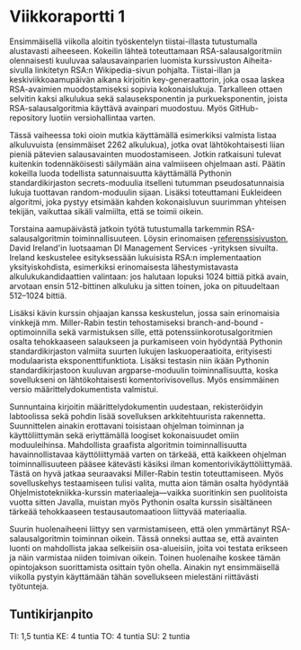 # Viikkoraportti 1

Ensimmäisellä viikolla aloitin työskentelyn tiistai-illasta tutustumalla alustavasti aiheeseen. Kokeilin lähteä toteuttamaan RSA-salausalgoritmiin olennaisesti kuuluvaa salausavainparien luomista kurssivuston Aiheita-sivulla linkitetyn RSA:n Wikipedia-sivun pohjalta. Tiistai-illan ja keskiviikkoaamupäivän aikana kirjoitin key-generaattorin, joka osaa laskea RSA-avaimien muodostamiseksi sopivia kokonaislukuja. Tarkalleen ottaen selvitin kaksi alkulukua sekä salauseksponentin ja purkueksponentin, joista RSA-salausalgoritmia käyttävä avainpari muodostuu. Myös GitHub-repository luotiin versiohallintaa varten.

Tässä vaiheessa toki oioin mutkia käyttämällä esimerkiksi valmista listaa alkuluvuista (ensimmäiset 2262 alkulukua), jotka ovat lähtökohtaisesti liian pieniä pätevien salausavainten muodostamiseen. Jotkin ratkaisuni tulevat kuitenkin todennäköisesti säilymään aina valmiiseen ohjelmaan asti. Päätin kokeilla luoda todellista satunnaisuutta käyttämällä Pythonin standardikirjaston secrets-moduulia itselleni tutumman pseudosatunnaisia lukuja tuottavan random-moduulin sijaan. Lisäksi toteuttamani Eukleideen algoritmi, joka pystyy etsimään kahden kokonaisluvun suurimman yhteisen tekijän, vaikuttaa sikäli valmiilta, että se toimii oikein.

Torstaina aamupäivästä jatkoin työtä tutustumalla tarkemmin RSA-salausalgoritmin toiminnallisuuteen. Löysin erinomaisen [referenssisivuston](https://www.di-mgt.com.au/rsa_alg.html), David Ireland'in luotsaaman DI Management Services -yrityksen sivuilta. Ireland keskustelee esityksessään lukuisista RSA:n implementaation yksityiskohdista, esimerkiksi erinomaisesta lähestymistavasta alkulukukandidaattien valintaan: jos halutaan lopuksi 1024 bittiä pitkä avain, arvotaan ensin 512-bittinen alkuluku ja sitten toinen, joka on pituudeltaan 512–1024 bittiä.

Lisäksi kävin kurssin ohjaajan kanssa keskustelun, jossa sain erinomaisia vinkkejä mm. Miller-Rabin testin tehostamiseksi branch-and-bound -optimoinnilla sekä varmistuksen sille, että potenssiinkorotusalgoritmien osalta tehokkaaseen salaukseen ja purkamiseen voin hyödyntää Pythonin standardikirjaston valmiita suurten lukujen laskuoperaatioita, erityisesti modulaarista eksponenttifunktiota. Lisäksi testasin niin ikään Pythonin standardikirjastoon kuuluvan argparse-moduulin toiminnallisuutta, koska sovellukseni on lähtökohtaisesti komentorivisovellus. Myös ensimmäinen versio määrittelydokumentista valmistui.

Sunnuntaina kirjoitin määrittelydokumentin uudestaan, rekisteröidyin labtoolissa sekä pohdin lisää sovelluksen arkkitehtuurista rakennetta. Suunnittelen ainakin erottavani toisistaan ohjelman toiminnan ja käyttöliittymän sekä eriyttämällä loogiset kokonaisuudet omiin moduuleihinsa. Mahdollista graafista algoritmin toiminnallisuutta havainnollistavaa käyttöliittymää varten on tärkeää, että kaikkeen ohjelman toiminnallisuuteen pääsee kätevästi käsiksi ilman komentorivikäyttöliittymää. Tästä on hyvä jatkaa seuraavaksi Miller-Rabin testin toteuttamiseen. Myös sovelluskehys testaamiseen tulisi valita, mutta aion tämän osalta hyödyntää Ohjelmistotekniikka-kurssin materiaaleja—vaikka suoritinkin sen puolitoista vuotta sitten Javalla, muistan myös Pythonin osalta kurssin sisältäneen tärkeää tehokkaaseen testausautomaatioon liittyvää materiaalia.

Suurin huolenaiheeni liittyy sen varmistamiseen, että olen ymmärtänyt RSA-salausalgoritmin toiminnan oikein. Tässä onneksi auttaa se, että avainten luonti on mahdollista jakaa selkeisiin osa-alueisiin, joita voi testata erikseen ja näin varmistaa niiden toimivan oikein. Toinen huolenaihe koskee tämän opintojakson suorittamista osittain työn ohella. Ainakin nyt ensimmäisellä viikolla pystyin käyttämään tähän sovellukseen mielestäni riittävästi työtunteja.

## Tuntikirjanpito

TI: 1,5 tuntia
KE: 4 tuntia
TO: 4 tuntia
SU: 2 tuntia
